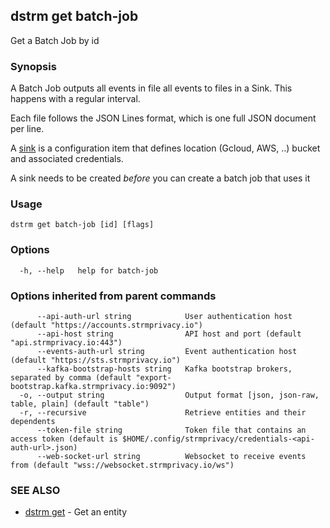 ## dstrm get batch-job

Get a Batch Job by id

### Synopsis

A Batch Job outputs all events in file all events to files in a Sink.
This happens with a regular interval.

Each file follows the JSON Lines format, which is one full JSON document
per line.

A [sink](sink.md) is a configuration item that defines location
(Gcloud, AWS, ..) bucket and associated credentials.

A sink needs to be created *before* you can create a batch job that uses
it

### Usage

```
dstrm get batch-job [id] [flags]
```

### Options

```
  -h, --help   help for batch-job
```

### Options inherited from parent commands

```
      --api-auth-url string            User authentication host (default "https://accounts.strmprivacy.io")
      --api-host string                API host and port (default "api.strmprivacy.io:443")
      --events-auth-url string         Event authentication host (default "https://sts.strmprivacy.io")
      --kafka-bootstrap-hosts string   Kafka bootstrap brokers, separated by comma (default "export-bootstrap.kafka.strmprivacy.io:9092")
  -o, --output string                  Output format [json, json-raw, table, plain] (default "table")
  -r, --recursive                      Retrieve entities and their dependents
      --token-file string              Token file that contains an access token (default is $HOME/.config/strmprivacy/credentials-<api-auth-url>.json)
      --web-socket-url string          Websocket to receive events from (default "wss://websocket.strmprivacy.io/ws")
```

### SEE ALSO

* [dstrm get](dstrm_get.md)	 - Get an entity

